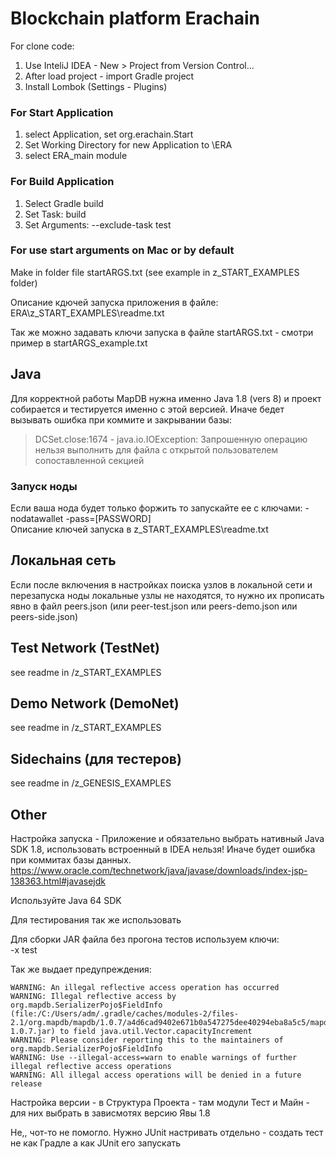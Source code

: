 # Blockchain platform Erachain

For clone code:  
1. Use InteliJ IDEA - New > Project from Version Control...
1. After load project - import Gradle project
1. Install Lombok (Settings - Plugins)

### For Start Application
1. select Application, set org.erachain.Start
1. Set Working Directory for new Application to \ERA
1. select ERA_main module

### For Build Application
1. Select Gradle build
1. Set Task: build
1. Set Arguments: --exclude-task test

### For use start arguments on Mac or by default
Make in folder file startARGS.txt (see example in z_START_EXAMPLES folder) 

Описание кдючей запуска приложения в файле:  
ERA\z_START_EXAMPLES\readme.txt

Так же можно задавать ключи запуска в файле startARGS.txt - смотри пример в startARGS_example.txt

## Java
Для корректной работы MapDB нужна именно Java 1.8 (vers 8) и проект собирается и тестируется именно с этой версией.
 Иначе бедет вызывать ошибка при коммите и закрывании базы:

> DCSet.close:1674 - java.io.IOException: Запрошенную операцию нельзя выполнить для файла с открытой пользователем сопоставленной секцией

### Запуск ноды
Если ваша нода будет только форжить то запускайте ее с ключами:
-nodatawallet -pass=[PASSWORD]  
Описание ключей запуска в z_START_EXAMPLES\readme.txt

## Локальная сеть
Если после включения в настройках поиска узлов в локальной сети и перезапуска ноды локальные узлы не находятся,
 то нужно их прописать явно в файл peers.json (или peer-test.json или peers-demo.json или peers-side.json)

## Test Network (TestNet)
see readme in /z_START_EXAMPLES

## Demo Network (DemoNet)
see readme in /z_START_EXAMPLES

## Sidechains (для тестеров)
see readme in /z_GENESIS_EXAMPLES

## Other

Настройка запуска - Приложение и обязательно выбрать нативный Java SDK 1.8, использовать встроенный в IDEA нельзя! Иначе будет ошибка при коммитах базы данных.  
https://www.oracle.com/technetwork/java/javase/downloads/index-jsp-138363.html#javasejdk

Используйте Java 64 SDK

Для тестирования так же использовать  

Для сборки JAR файла без прогона тестов используем ключи:  
-x test

Так же выдает предупреждения:  
```
WARNING: An illegal reflective access operation has occurred
WARNING: Illegal reflective access by org.mapdb.SerializerPojo$FieldInfo (file:/C:/Users/adm/.gradle/caches/modules-2/files-2.1/org.mapdb/mapdb/1.0.7/a4d6cad9402e671b0a547275dee40294eba8a5c5/mapdb-1.0.7.jar) to field java.util.Vector.capacityIncrement
WARNING: Please consider reporting this to the maintainers of org.mapdb.SerializerPojo$FieldInfo
WARNING: Use --illegal-access=warn to enable warnings of further illegal reflective access operations
WARNING: All illegal access operations will be denied in a future release
```

Настройка версии - в Структура Проекта - там модули Тест и Майн - для них выбрать в зависмотях версию Явы 1.8

Не,, чот-то не помогло. Нужно JUnit настривать отдельно - создать тест не как Градле а как JUnit его запускать
